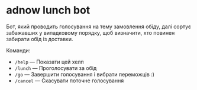 # adnow lunch bot

Бот, який проводить голосування на тему замовлення обіду, далі сортує забажавших у випадковому порядку, щоб визначити,
хто повинен забирати обід із доставки.

Команди:

- `/help` — Показати цей хелп
- `/lunch` — Проголосувати за обід
- `/go` — Завершити голосування і вибрати переможців :)
- `/cancel` — Скасувати поточне голосування
